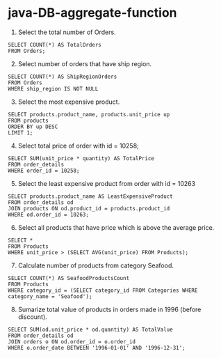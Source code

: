 # java-DB-aggregate-function

1. Select the total number of Orders.
```
SELECT COUNT(*) AS TotalOrders
FROM Orders;
```
2. Select number of orders that have ship region.
```
SELECT COUNT(*) AS ShipRegionOrders
FROM Orders
WHERE ship_region IS NOT NULL
```
3. Select the most expensive product.
```
SELECT products.product_name, products.unit_price up
FROM products
ORDER BY up DESC
LIMIT 1;
```
4. Select total price of order with id = 10258;
```
SELECT SUM(unit_price * quantity) AS TotalPrice
FROM order_details
WHERE order_id = 10258;
```
5. Select the least expensive product from order with id = 10263
```
SELECT products.product_name AS LeastExpensiveProduct
FROM order_details od
JOIN products ON od.product_id = products.product_id
WHERE od.order_id = 10263;
```
6. Select all products that have price which is above the average price.
```
SELECT *
FROM Products
WHERE unit_price > (SELECT AVG(unit_price) FROM Products);
```
7. Calculate number of products from category Seafood.
```
SELECT COUNT(*) AS SeafoodProductsCount
FROM Products
WHERE category_id = (SELECT category_id FROM Categories WHERE category_name = 'Seafood');
```
8. Sumarize total value of products in orders made in 1996 (before discount).
```
SELECT SUM(od.unit_price * od.quantity) AS TotalValue
FROM order_details od
JOIN orders o ON od.order_id = o.order_id
WHERE o.order_date BETWEEN '1996-01-01' AND '1996-12-31';
```
